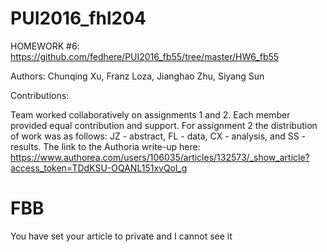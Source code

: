 # PUI2016_fhl204

HOMEWORK #6: https://github.com/fedhere/PUI2016_fb55/tree/master/HW6_fb55

Authors: Chunqing Xu, Franz Loza, Jianghao Zhu, Siyang Sun

Contributions:

Team worked collaboratively on assignments 1 and 2.  Each member provided equal contribution and support.
For assignment 2 the distribution of work was as follows: JZ - abstract, FL - data, CX - analysis, and SS - results.
The link to the Authoria write-up here: 
https://www.authorea.com/users/106035/articles/132573/_show_article?access_token=TDdKSU-OQANL151xvQol_g


# FBB
You have set your article to private and I cannot see it
